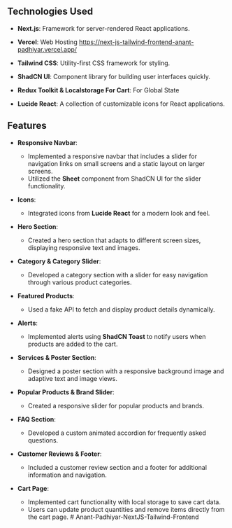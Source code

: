 ## Technologies Used

- **Next.js**: Framework for server-rendered React applications.


- **Vercel**: Web Hosting
https://next-js-tailwind-frontend-anant-padhiyar.vercel.app/

- **Tailwind CSS**: Utility-first CSS framework for styling.

- **ShadCN UI**: Component library for building user interfaces quickly.

- **Redux Toolkit & Localstorage For Cart**: 
For Global State

- **Lucide React**: A collection of customizable icons for React applications.

## Features

- **Responsive Navbar**: 
  - Implemented a responsive navbar that includes a slider for navigation links on small screens and a static layout on larger screens.
  - Utilized the **Sheet** component from ShadCN UI for the slider functionality.

- **Icons**: 
  - Integrated icons from **Lucide React** for a modern look and feel.

- **Hero Section**: 
  - Created a hero section that adapts to different screen sizes, displaying responsive text and images.

- **Category & Category Slider**: 
  - Developed a category section with a slider for easy navigation through various product categories.

- **Featured Products**: 
  - Used a fake API to fetch and display product details dynamically.

- **Alerts**: 
  - Implemented alerts using **ShadCN Toast** to notify users when products are added to the cart.

- **Services & Poster Section**: 
  - Designed a poster section with a responsive background image and adaptive text and image views.

- **Popular Products & Brand Slider**: 
  - Created a responsive slider for popular products and brands.

- **FAQ Section**: 
  - Developed a custom animated accordion for frequently asked questions.

- **Customer Reviews & Footer**: 
  - Included a customer review section and a footer for additional information and navigation.

- **Cart Page**: 
  - Implemented cart functionality with local storage to save cart data.
  - Users can update product quantities and remove items directly from the cart page.
#   A n a n t - P a d h i y a r - N e x t J S - T a i l w i n d - F r o n t e n d  
 